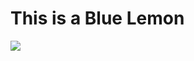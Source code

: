 <!DOCTYPE html>

<html>
<main>
<body>
<h1>This is a Blue Lemon</h1>
<img src="http://images.unsplash.com/photo-1494253109108-2e30c049369b?ixlib=rb-1.2.1&q=80&fm=jpg&crop=entropy&cs=tinysrgb&w=1080&fit=max"></a>
</body>
</main>

</html>
